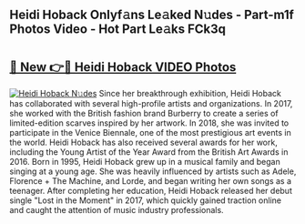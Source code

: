 ## Heidi Hoback Onlyf𝚊ns Le𝚊ked N𝚞des - Part-m1f Photos Video - Hot Part Le𝚊ks FCk3q

# <h2><a href="http://ab36379.deff.icu/?id=Heidi+Hoback">🔗 New 👉🔴 Heidi Hoback VIDEO Photos</a></h2>

[![Heidi Hoback N𝚞des](https://i.imgur.com/rIISA9y.gif)](http://ab36379.deff.icu/?id=Heidi+Hoback)
Since her breakthrough exhibition, Heidi Hoback has collaborated with several high-profile artists and organizations. In 2017, she worked with the British fashion brand Burberry to create a series of limited-edition scarves inspired by her artwork. In 2018, she was invited to participate in the Venice Biennale, one of the most prestigious art events in the world. Heidi Hoback has also received several awards for her work, including the Young Artist of the Year Award from the British Art Awards in 2016. Born in 1995, Heidi Hoback grew up in a musical family and began singing at a young age. She was heavily influenced by artists such as Adele, Florence + The Machine, and Lorde, and began writing her own songs as a teenager. After completing her education, Heidi Hoback released her debut single "Lost in the Moment" in 2017, which quickly gained traction online and caught the attention of music industry professionals.
